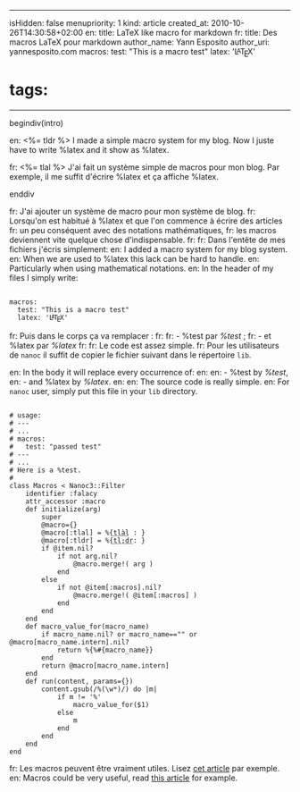 -----
isHidden:       false
menupriority:   1
kind:           article
created_at:     2010-10-26T14:30:58+02:00
en: title: LaTeX like macro for markdown
fr: title: Des macros LaTeX pour markdown
author_name: Yann Esposito
author_uri: yannesposito.com
macros:
  test: "This is a macro test"
  latex: '<span style="text-transform: uppercase">L<sup style="vertical-align: 0.15em; margin-left: -0.36em; margin-right: -0.15em; font-size: .85em">a</sup>T<sub style="vertical-align: -0.5ex; margin-left: -0.1667em; margin-right: -0.125em; font-size: 1em">e</sub>X</span>'
# tags:
-----

begindiv(intro)

en: <%= tldr %> I made a simple macro system for my blog. Now I juste have to write %<span></span>latex and it show as %latex.

fr: <%= tlal %> J'ai fait un système simple de macros pour mon blog. Par exemple, il me suffit d'écrire %<span></span>latex et ça affiche %latex.

enddiv

fr: J'ai ajouter un système de macro pour mon système de blog.
fr: Lorsqu'on est habitué à %latex et que l'on commence à écrire des articles
fr: un peu conséquent avec des notations mathématiques,
fr: les macros deviennent vite quelque chose d'indispensable.
fr: 
fr: Dans l'entête de mes fichiers j'écris simplement:
en: I added a macro system for my blog system.
en: When we are used to %latex this lack can be hard to handle.
en: Particularly when using mathematical notations.
en: In the header of my files I simply write:

<code class="yaml">
macros:
  test: "This is a macro test"
  latex: '<span style="text-transform: uppercase">L<sup style="vertical-align: 0.15em; margin-left: -0.36em; margin-right: -0.15em; font-size: .85em">a</sup>T<sub style="vertical-align: -0.5ex; margin-left: -0.1667em; margin-right: -0.125em; font-size: 1em">e</sub>X</span>'
</code>

fr: Puis dans le corps ça va remplacer :
fr: 
fr: - %<span></span>test par *%test* ;
fr: - et %<span></span>latex par *%latex*
fr: 
fr: Le code est assez simple. 
fr: Pour les utilisateurs de `nanoc` il suffit de copier le fichier suivant dans le répertoire `lib`. 

en: In the body it will replace every occurrence of:
en: 
en: - %<span></span>test by *%test*,
en: - and %<span></span>latex by *%latex*.
en: 
en: The source code is really simple.
en: For `nanoc` user, simply put this file in your `lib` directory.

<code class="ruby" file="macros.rb">
# usage:
# ---
# ...
# macros:
#   test: "passed test"
# ---
# ...
# Here is a %test.
#
class Macros < Nanoc3::Filter
    identifier :falacy
    attr_accessor :macro
    def initialize(arg)
        super
        @macro={}
        @macro[:tlal] = %{<span class="sc"><abbr title="Trop long à lire">tlàl</abbr> : </span>}
        @macro[:tldr] = %{<span class="sc"><abbr title="Too long; don't read">tl;dr</abbr>: </span>}
        if @item.nil?
            if not arg.nil?
                @macro.merge!( arg )
            end
        else
            if not @item[:macros].nil?
                @macro.merge!( @item[:macros] )
            end
        end
    end
    def macro_value_for(macro_name)
        if macro_name.nil? or macro_name=="" or @macro[macro_name.intern].nil?
            return %{%#{macro_name}} 
        end
        return @macro[macro_name.intern]
    end
    def run(content, params={})
        content.gsub(/%(\w*)/) do |m| 
            if m != '%'
                macro_value_for($1)
            else
                m
            end
        end
    end
end
</code>

fr: Les macros peuvent être vraiment utiles. Lisez [cet article](http://adam.gomaa.us/blog/2007/oct/22/markdown-doesnt-scale/index.html) par exemple.
en: Macros could be very useful, read [this article](http://adam.gomaa.us/blog/2007/oct/22/markdown-doesnt-scale/index.html) for example.
